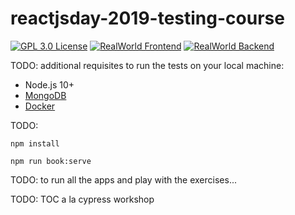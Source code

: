 # reactjsday-2019-testing-course

[![GPL 3.0 License][license-badge]][license]
[![RealWorld Frontend](https://img.shields.io/badge/realworld-frontend-%23783578.svg)](http://realworld.io)
[![RealWorld Backend](https://img.shields.io/badge/realworld-backend-%23783578.svg)](http://realworld.io)

TODO: additional requisites to run the tests on your local machine:

- Node.js 10+
- [MongoDB](https://docs.mongodb.com/manual/installation/#tutorials)
- [Docker](https://docs.docker.com/install/)

TODO:

`npm install`

`npm run book:serve`

TODO: to run all the apps and play with the exercises...

TODO: TOC a la cypress workshop

<!--
to include code into the book...
[include](../__tests__/index.test.js)
[include](./../__tests__/index.test.js)
-->

[license]: https://github.com/NoriSte/reactjsday-2019-testing-course/blob/master/README.md#license
[license-badge]: https://img.shields.io/badge/license-GPL%203.0%20License-blue.svg?style=flat-square

